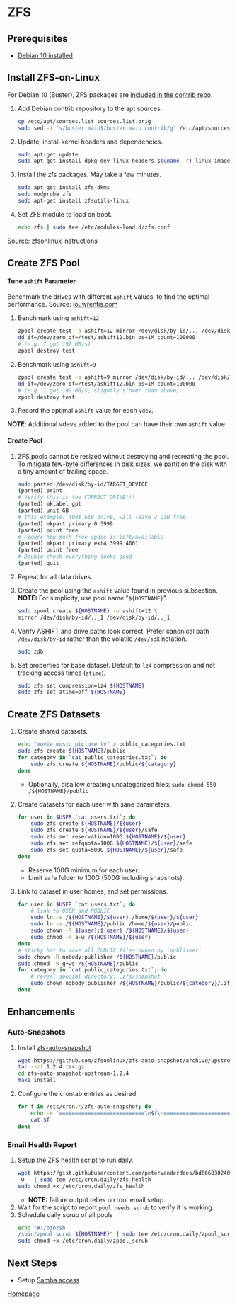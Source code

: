 # ZFS

## Prerequisites

* [Debian 10 installed](../os/01_Debian_Headless.md)


## Install ZFS-on-Linux
For Debian 10 (Buster), ZFS packages are [included in the contrib repo](https://wiki.debian.org/ZFS#Status).

1. Add Debian contrib repository to the apt sources.
    ```bash
    cp /etc/apt/sources.list sources.list.orig
    sudo sed -i 's/buster main$/buster main contrib/g' /etc/apt/sources.list
    ```
1. Update, install kernel headers and dependencies.
    ```bash
    sudo apt-get update
    sudo apt-get install dpkg-dev linux-headers-$(uname -r) linux-image-amd64
    ```
1. Install the zfs packages. May take a few minutes.
    ```bash
    sudo apt-get install zfs-dkms
    sudo modprobe zfs
    sudo apt-get install zfsutils-linux
    ```
1. Set ZFS module to load on boot.
    ```bash
    echo zfs | sudo tee /etc/modules-load.d/zfs.conf
    ```

Source: [zfsonlinux instructions](https://github.com/zfsonlinux/zfs/wiki/Debian)


## Create ZFS Pool

#### Tune `ashift` Parameter
Benchmark the drives with different `ashift` values, to find the optimal performance.
Source: [louwrentis.com](https://louwrentius.com/zfs-performance-and-capacity-impact-of-ashift9-on-4k-sector-drives.html)

1. Benchmark using `ashift=12`
    ```bash
    zpool create test -o ashift=12 mirror /dev/disk/by-id/... /dev/disk/by-id/...
    dd if=/dev/zero of=/test/ashift12.bin bs=1M count=100000
    # (e.g. I got 197 MB/s)
    zpool destroy test
    ```

1. Benchmark using `ashift=9`
    ```bash
    zpool create test -o ashift=9 mirror /dev/disk/by-id/... /dev/disk/by-id/...
    dd if=/dev/zero of=/test/ashift12.bin bs=1M count=100000
    # (e.g. I got 192 MB/s, slightly slower than above)
    zpool destroy test
    ```

1. Record the optimal `ashift` value for each `vdev`.

__NOTE__: Additional vdevs added to the pool can have their own `ashift` value.

#### Create Pool
1. ZFS pools cannot be resized without destroying and recreating the pool. To mitigate few-byte differences in disk sizes, we partition the disk with a tiny amount of trailing space.
    ```bash
    sudo parted /dev/disk/by-id/TARGET_DEVICE
    (parted) print
    # Verify this is the CORRECT DRIVE!!!
    (parted) mklabel gpt
    (parted) unit GB
    # this example: 4001 GiB drive, will leave 2 GiB free.
    (parted) mkpart primary 0 3999
    (parted) print free
    # Figure how much free space is left/available
    (parted) mkpart primary ext4 3999 4001
    (parted) print free
    # Double-check everything looks good
    (parted) quit
    ```

1. Repeat for all data drives.

1. Create the pool using the `ashift` value found in previous subsection.  
__NOTE:__ For simplicity, use pool name "`${HOSTNAME}`".
    ```bash
    sudo zpool create ${HOSTNAME} -o ashift=12 \
    mirror /dev/disk/by-id/.._1 /dev/disk/by-id/.._1
    ```

1. Verify ASHIFT and drive paths look correct.  Prefer canonical path `/dev/disk/by-id` rather than the volatile `/dev/sdX` notation.
    ```bash
    sudo zdb
    ```

1. Set properties for base dataset. Default to `lz4` compression and not tracking access times (`atime`).
    ```bash
    sudo zfs set compression=lz4 ${HOSTNAME}
    sudo zfs set atime=off ${HOSTNAME}
    ```


## Create ZFS Datasets

1. Create shared datasets.
    ```bash
    echo "movie music picture tv" > public_categories.txt
    sudo zfs create ${HOSTNAME}/public
    for category in `cat public_categories.txt`; do
        sudo zfs create ${HOSTNAME}/public/${category}
    done
    ```
    * Optionally, disallow creating uncategorized files: ```sudo chmod 550 /${HOSTNAME}/public```

1. Create datasets for each user with sane parameters.
    ```bash
    for user in $USER `cat users.txt`; do
        sudo zfs create ${HOSTNAME}/${user}
        sudo zfs create ${HOSTNAME}/${user}/safe
        sudo zfs set reservation=100G ${HOSTNAME}/${user}
        sudo zfs set refquota=100G ${HOSTNAME}/${user}/safe
        sudo zfs set quota=500G ${HOSTNAME}/${user}/safe
    done
    ```
    * Reserve 100G minimum for each user.
    * Limit `safe` folder to 100G (500G including snapshots).

1. Link to dataset in user homes, and set permissions.
    ```bash
    for user in $USER `cat users.txt`; do
        # link to USER and PUBLIC
        sudo ln -s /${HOSTNAME}/${user} /home/${user}/${user}
        sudo ln -s /${HOSTNAME}/public /home/${user}/public
        sudo chown -R ${user}:${user} /${HOSTNAME}/${user}
        sudo chmod -R a-w /${HOSTNAME}/${user}
    done
    # sticky bit to make all PUBLIC files owned by `publisher`
    sudo chown -R nobody:publisher /${HOSTNAME}/public
    sudo chmod -R g+ws /${HOSTNAME}/public
    for category in `cat public_categories.txt`; do
        # reveal special directory: .zfs/snapshot
        sudo chown nobody:publisher /${HOSTNAME}/public/${category}/.zfs{,/snapshot}
    done
    ```


## Enhancements

### Auto-Snapshots
1. Install [zfs-auto-snapshot](https://github.com/zfsonlinux/zfs-auto-snapshot)
    ```bash
    wget https://github.com/zfsonlinux/zfs-auto-snapshot/archive/upstream/1.2.4.tar.gz
    tar -xzf 1.2.4.tar.gz
    cd zfs-auto-snapshot-upstream-1.2.4
    make install
    ```

1. Configure the crontab entries as desired
    ```bash
    for f in /etc/cron.*/zfs-auto-snapshot; do
        echo -e "===========================\n$f\n==========================="
        cat $f
    done
    ```

### Email Health Report

1. Setup the [ZFS health script](https://gist.github.com/petervanderdoes/bd6660302404ed5b094d) to run daily.
    ```bash
    wget https://gist.githubusercontent.com/petervanderdoes/bd6660302404ed5b094d/raw \
    -O - | sudo tee /etc/cron.daily/zfs_health
    sudo chmod +x /etc/cron.daily/zfs_health
    ```
    * __NOTE:__ failure output relies on root email setup.
1. Wait for the script to report `pool needs scrub` to verify it is working.
1. Schedule daily scrub of all pools
    ```bash
    echo "#!/bin/sh
    /sbin/zpool scrub ${HOSTNAME}" | sudo tee /etc/cron.daily/zpool_scrub
    sudo chmod +x /etc/cron.daily/zpool_scrub
    ```


## Next Steps

* Setup [Samba access](../services/02_Samba.md)


[Homepage](../README.md)
